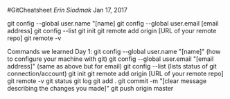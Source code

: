 #GitCheatsheet
*Erin Siodmak*
Jan 17, 2017

git config --global user.name "[name]
git config --global user.email [email address]
git config --list
git init
git remote add origin [URL of your remote repo]
git remote -v

Commands we learned Day 1:
git config --global user.name "[name]" (how to configure your machine with git)
git config --global user.email "[email address]" (same as above but for email)
git config --list (lists status of git connection/account)
git init
git remote add origin [URL of your remote repo]
git remote -v
git status
git log
git add .
git commit -m "[clear message describing the changes you made]"
git push origin master